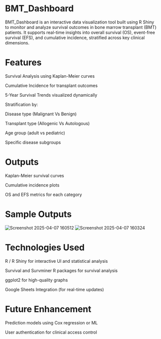 # BMT_Dashboard
BMT_Dashboard is an interactive data visualization tool built using R Shiny to monitor and analyze survival outcomes in bone marrow transplant (BMT) patients. It supports real-time insights into overall survival (OS), event-free survival (EFS), and cumulative incidence, stratified across key clinical dimensions.

# Features
Survival Analysis using Kaplan-Meier curves

Cumulative Incidence for transplant outcomes

5-Year Survival Trends visualized dynamically

Stratification by:

Disease type (Malignant Vs Benign)

Transplant type (Allogenic Vs Autologous)

Age group (adult vs pediatric)

Specific disease subgroups

# Outputs
Kaplan-Meier survival curves

Cumulative incidence plots

OS and EFS metrics for each category

# Sample Outputs
![Screenshot 2025-04-07 160512](https://github.com/user-attachments/assets/95a575c1-6295-439e-a40e-c3b28742f22f)
![Screenshot 2025-04-07 160324](https://github.com/user-attachments/assets/9bd0786a-5cc4-4ca5-9ac3-e263c743c75d)


# Technologies Used
R / R Shiny for interactive UI and statistical analysis

Survival and Survminer R packages for survival analysis

ggplot2 for high-quality graphs

Google Sheets Integration (for real-time updates)

# Future Enhancement

Prediction models using Cox regression or ML

User authentication for clinical access control
